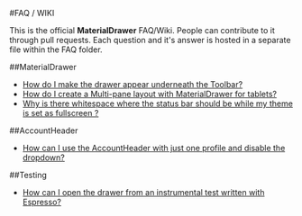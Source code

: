 #FAQ / WIKI

This is the official **MaterialDrawer** FAQ/Wiki. People can contribute to it through pull requests.
Each question and it's answer is hosted in a separate file within the FAQ folder.

##MaterialDrawer

* [How do I make the drawer appear underneath the Toolbar?](FAQ/howto_show_drawer_under_toolbar.md)
* [How do I create a Multi-pane layout with MaterialDrawer for tablets?](FAQ/howto_show_drawer_in_tablet_multipane.md)
* [Why is there whitespace where the status bar should be while my theme is set as fullscreen ?](FAQ/status_bar_whitespace.md)

##AccountHeader

* [How can I use the AccountHeader with just one profile and disable the dropdown?](FAQ/accountheader_single_profile_without_dropdown.md)

##Testing

* [How can I open the drawer from an instrumental test written with Espresso?](FAQ/opening-drawer-from-espresso.md)
